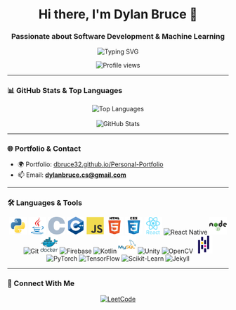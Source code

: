 <h1 align="center">Hi there, I'm Dylan Bruce 👋</h1>
<h3 align="center">Passionate about Software Development & Machine Learning</h3>

<p align="center">
  <img src="https://readme-typing-svg.herokuapp.com?font=Fira+Code&size=24&pause=1000&color=4FFAF5&center=true&vCenter=true&width=500&lines=CS+@+Georgia+Tech+%F0%9F%8F%9B;Building+ML-powered+apps+%F0%9F%94%A1;Loves+clean+code+%E2%9C%A8;Open+Source+Contributor+%F0%9F%93%96" alt="Typing SVG" />
</p>

<p align="center">
  <img src="https://komarev.com/ghpvc/?username=dbruce32&label=Profile%20views&color=0e75b6&style=flat" alt="Profile views" />
</p>

---

### 📊 GitHub Stats & Top Languages

<p align="center">
  <img src="https://github-readme-stats.vercel.app/api/top-langs/?username=dbruce32&layout=compact&langs_count=8&theme=tokyonight&hide_border=false" width="450" alt="Top Languages" />
  <br/><br/>
  <img src="https://github-readme-stats.vercel.app/api?username=dbruce32&show_icons=true&theme=tokyonight&hide_border=false&count_private=true&include_all_commits=true" width="500" alt="GitHub Stats" />
</p>

---

### 🌐 Portfolio & Contact

- 🌍 Portfolio: [dbruce32.github.io/Personal-Portfolio](https://dbruce32.github.io/Personal-Portfolio/)
- 📫 Email: **dylanbruce.cs@gmail.com**

---

### 🛠️ Languages & Tools

<p align="center">
  <img src="https://raw.githubusercontent.com/devicons/devicon/master/icons/python/python-original.svg" alt="Python" width="40" />
  <img src="https://raw.githubusercontent.com/devicons/devicon/master/icons/java/java-original.svg" alt="Java" width="40" />
  <img src="https://raw.githubusercontent.com/devicons/devicon/master/icons/c/c-original.svg" alt="C" width="40" />
  <img src="https://raw.githubusercontent.com/devicons/devicon/master/icons/cplusplus/cplusplus-original.svg" alt="C++" width="40" />
  <img src="https://raw.githubusercontent.com/devicons/devicon/master/icons/javascript/javascript-original.svg" alt="JavaScript" width="40" />
  <img src="https://raw.githubusercontent.com/devicons/devicon/master/icons/html5/html5-original-wordmark.svg" alt="HTML5" width="40" />
  <img src="https://raw.githubusercontent.com/devicons/devicon/master/icons/css3/css3-original-wordmark.svg" alt="CSS3" width="40" />
  <img src="https://raw.githubusercontent.com/devicons/devicon/master/icons/react/react-original-wordmark.svg" alt="React" width="40" />
  <img src="https://reactnative.dev/img/header_logo.svg" alt="React Native" width="40" />
  <img src="https://raw.githubusercontent.com/devicons/devicon/master/icons/nodejs/nodejs-original-wordmark.svg" alt="Node.js" width="40" />
  <img src="https://www.vectorlogo.zone/logos/git-scm/git-scm-icon.svg" alt="Git" width="40" />
  <img src="https://raw.githubusercontent.com/devicons/devicon/master/icons/docker/docker-original-wordmark.svg" alt="Docker" width="40" />
  <img src="https://www.vectorlogo.zone/logos/firebase/firebase-icon.svg" alt="Firebase" width="40" />
  <img src="https://www.vectorlogo.zone/logos/kotlinlang/kotlinlang-icon.svg" alt="Kotlin" width="40" />
  <img src="https://raw.githubusercontent.com/devicons/devicon/master/icons/mysql/mysql-original-wordmark.svg" alt="MySQL" width="40" />
  <img src="https://www.vectorlogo.zone/logos/unity3d/unity3d-icon.svg" alt="Unity" width="40" />
  <img src="https://www.vectorlogo.zone/logos/opencv/opencv-icon.svg" alt="OpenCV" width="40" />
  <img src="https://raw.githubusercontent.com/devicons/devicon/master/icons/pandas/pandas-original.svg" alt="Pandas" width="40" />
  <img src="https://www.vectorlogo.zone/logos/pytorch/pytorch-icon.svg" alt="PyTorch" width="40" />
  <img src="https://www.vectorlogo.zone/logos/tensorflow/tensorflow-icon.svg" alt="TensorFlow" width="40" />
  <img src="https://upload.wikimedia.org/wikipedia/commons/0/05/Scikit_learn_logo_small.svg" alt="Scikit-Learn" width="40" />
  <img src="https://www.vectorlogo.zone/logos/jekyllrb/jekyllrb-icon.svg" alt="Jekyll" width="40" />
</p>

---

### 🤝 Connect With Me

<p align="center">
  <a href="https://leetcode.com/dbruce32" target="_blank">
    <img src="https://raw.githubusercontent.com/rahuldkjain/github-profile-readme-generator/master/src/images/icons/Social/leet-code.svg" alt="LeetCode" height="30" width="40" />
  </a>
</p>
